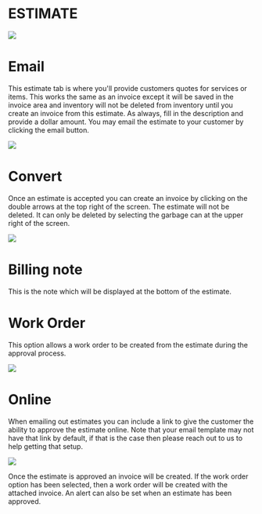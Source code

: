 # ESTIMATE

![](https://wiselibrary.blob.core.windows.net/docs/Windows/Estimate.png)

# Email
This estimate tab is where you'll provide customers quotes for services or items. This works the same as an invoice except it will be saved in the invoice area and inventory will not be deleted from inventory until you create an invoice from this estimate. As always, fill in the description and provide a dollar amount. You may email the estimate to your customer by clicking the email button.

![](https://cdn.realsgii2.dev/wise-software-docs/image_30.66db37c3.png)


# Convert
Once an estimate is accepted you can create an invoice by clicking on the double arrows at the top right of the screen. The estimate will not be deleted. It can only be deleted by selecting the garbage can at the upper right of the screen.

![](https://cdn.realsgii2.dev/wise-software-docs/image_31.f375ab7e.png)

# Billing note
This is the note which will be displayed at the bottom of the estimate.

# Work Order
This option allows a work order to be created from the estimate during the approval process.

![](https://wiselibrary.blob.core.windows.net/docs/Windows/EstimateWorkOrder.png)

# Online
When emailing out estimates you can include a link to give the customer the ability to approve the estimate online. Note that your email template may not have that link by default, if that is the case then please reach out to us to help getting that setup.

![](https://wiselibrary.blob.core.windows.net/docs/Windows/OnlineEstimate.png)

Once the estimate is approved an invoice will be created. If the work order option has been selected, then a work order will be created with the attached invoice. An alert can also be set when an estimate has been approved.

